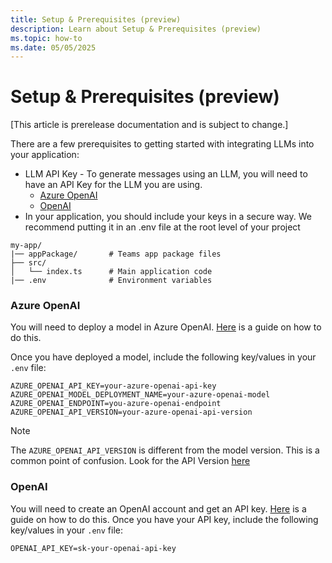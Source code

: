 ```yaml
---
title: Setup & Prerequisites (preview)
description: Learn about Setup & Prerequisites (preview)
ms.topic: how-to
ms.date: 05/05/2025
---
```


# Setup & Prerequisites (preview)

[This article is prerelease documentation and is subject to change.]

There are a few prerequisites to getting started with integrating LLMs into your application:

- LLM API Key - To generate messages using an LLM, you will need to have an API Key for the LLM you are using.
  - [Azure OpenAI](https://azure.microsoft.com/en-us/products/ai-services/openai-service)
  - [OpenAI](https://platform.openai.com/)
- In your application, you should include your keys in a secure way. We recommend putting it in an .env file at the root level of your project

```
my-app/
|── appPackage/       # Teams app package files
├── src/
│   └── index.ts      # Main application code
|── .env              # Environment variables
```

### Azure OpenAI

You will need to deploy a model in Azure OpenAI. [Here](https://learn.microsoft.com/en-us/azure/ai-services/openai/how-to/create-resource?pivots=web-portal#deploy-a-model 'Azure OpenAI Model Deployment Guide') is a guide on how to do this.

Once you have deployed a model, include the following key/values in your `.env` file:

<!-- langtabs-start -->
```env
AZURE_OPENAI_API_KEY=your-azure-openai-api-key
AZURE_OPENAI_MODEL_DEPLOYMENT_NAME=your-azure-openai-model
AZURE_OPENAI_ENDPOINT=you-azure-openai-endpoint
AZURE_OPENAI_API_VERSION=your-azure-openai-api-version
```
<!-- langtabs-end -->

> [!NOTE]
> The `AZURE_OPENAI_API_VERSION` is different from the model version. This is a common point of confusion. Look for the API Version [here](https://learn.microsoft.com/en-us/azure/ai-services/openai/reference?WT.mc_id=AZ-MVP-5004796 'Azure OpenAI API Reference')

### OpenAI

You will need to create an OpenAI account and get an API key. [Here](https://platform.openai.com/docs/quickstart/build-your-application 'OpenAI Quickstart Guide') is a guide on how to do this.
Once you have your API key, include the following key/values in your `.env` file:

<!-- langtabs-start -->
```env
OPENAI_API_KEY=sk-your-openai-api-key
```
<!-- langtabs-end -->